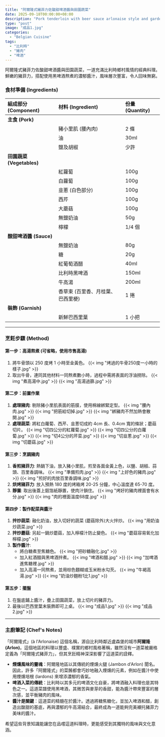 ```yaml
---
title: "阿爾隆式豬菲力佐酸甜啤酒醬與田園蔬菜"
date: 2025-09-18T00:00:00+08:00
description: "Pork tenderloin with beer sauce arlonaise style and garden vegetables"
type: "post"
image: "成品1.jpg"
categories:
  - "Belgian Cuisine"
tags:
  - "比利時"
  - "豬肉"
  - "啤酒"
---
```


阿爾隆式豬菲力佐酸甜啤酒醬與田園蔬菜，一道充滿比利時鄉村風情的經典料理。鮮嫩的豬菲力，搭配使用黑啤酒熬煮的濃郁醬汁，風味層次豐富，令人回味無窮。

### 食材準備 (Ingredients)

| 組成部分 (Component) | 材料 (Ingredient) | 份量 (Quantity) |
| :--- | :--- | :--- |
| **主食 (Pork)** | | |
| | 豬小里肌 (腰內肉) | 2 條 |
| | 油 | 30ml |
| | 鹽及胡椒 | 少許 |
| **田園蔬菜 (Vegetables)** | | |
| | 紅蘿蔔 | 100g |
| | 白蘿蔔 | 100g |
| | 韭蔥 (白色部分) | 100g |
| | 西芹 | 100g |
| | 大蘑菇 | 100g |
| | 無鹽奶油 | 50g |
| | 檸檬 | 1/4 個 |
| **酸甜啤酒醬 (Sauce)** | | |
| | 無鹽奶油 | 80g |
| | 糖 | 20g |
| | 紅葡萄酒醋 | 40ml |
| | 比利時黑啤酒 | 150ml |
| | 牛高湯 | 200ml |
| | 香草束 (百里香、月桂葉、巴西里梗) | 1 捲 |
| **裝飾 (Garnish)** | | |
| | 新鮮巴西里葉 | 1 小把 |

---

### 烹飪步驟 (Method)

#### 第一步：高湯熬煮 (可省略，使用市售高湯)
1.  將牛骨頭以 250 度烤 1 小時至金黃色。
    {{< img "烤過的牛骨250度一小時的樣子.jpg" >}}
2.  取出牛骨，連同其他材料一同熬煮數小時，過程中需將表面的浮油撈除。
    {{< img "煮高湯中.jpg" >}}
    {{< img "高湯過篩.jpg" >}}

#### 第二步：前置作業
1.  **處理豬肉**: 剔除豬小里肌表面的筋膜，使用棉線綁緊定型。
    {{< img "腰內肉.jpg" >}}
    {{< img "把筋給切掉.jpg" >}}
    {{< img "綁豬肉不然加熱會散開.jpg" >}}
2.  **處理蔬菜**: 將紅白蘿蔔、西芹、韭蔥切成約 4cm 長、0.4cm 寬的條狀；蘑菇切片。
    {{< img "切四公分的紅蘿蔔.jpg" >}}
    {{< img "切四公分的白蘿蔔.jpg" >}}
    {{< img "切4公分的芹菜.jpg" >}}
    {{< img "切韭蔥.jpg" >}}
    {{< img "切蘑菇.jpg" >}}

#### 第三步：烹調豬肉
1.  **香煎豬菲力**: 熱鍋下油，放入豬小里肌，煎至各面金黃上色，以鹽、胡椒、蒜頭、百里香調味。
    {{< img "準備煎肉.jpg" >}}
    {{< img "上好色的豬肉.jpg" >}}
    {{< img "煎好的肉放百里香調味.jpg" >}}
2.  **烘烤豬菲力**: 放入預熱 180 度的烤箱烤 20-25 分鐘，中心溫度達 65-70 度。
3.  **靜置**: 取出後蓋上鋁箔紙靜置，使肉汁鎖住。
    {{< img "烤好的豬肉裡面會有水分.jpg" >}}
    {{< img "肉的裡面溫度68度.jpg" >}}

#### 第四步：製作配菜與醬汁
1.  **拌炒蔬菜**: 融化奶油，放入切好的蔬菜 (蘑菇除外)大火拌炒。
    {{< img "用奶油炒蔬菜.jpg" >}}
2.  **拌炒蘑菇**: 另起一鍋炒蘑菇，加入檸檬汁防止變色。
    {{< img "蘑菇容易氧化加檸檬.jpg" >}}
3.  **製作醬汁**:
    *   將白糖煮至焦糖色。
      {{< img "把砂糖融化.jpg" >}}
    *   加入紅酒醋與黑啤酒拌煮。
      {{< img "啤酒和醋.jpg" >}}
      {{< img "加啤酒進焦糖裡.jpg" >}}
    *   加入高湯一同熬煮，並用棕色麵糊或玉米粉水勾芡。
      {{< img "牛褐高湯.jpg" >}}
      {{< img "奶油炒麵粉1比1.jpg" >}}

#### 第五步：擺盤
1.  在盤底鋪上醬汁，疊上田園蔬菜，放上切片的豬菲力。
2.  最後以巴西里葉末裝飾即可上桌。
    {{< img "成品1.jpg" >}}
    {{< img "成品2.jpg" >}}

---

### 主廚筆記 (Chef's Notes)

「阿爾隆式」(à l'Arlonaise) 這個名稱，源自比利時鄰近盧森堡的城市**阿爾隆 (Arlon)**。這個地區的料理以豐盛、樸實的鄉村風格著稱，雖然沒有一道菜被嚴格定義為「阿爾隆式豬菲力」，但其烹飪精神深深影響了這道菜的詮釋。

*   **煙燻風味的靈魂**：阿爾隆地區以其傳統的煙燻火腿 (Jambon d'Arlon) 聞名。因此，許多「阿爾隆式」的菜餚都會巧妙地融入煙燻的元素，例如在醬汁中使用煙燻培根 (lardons) 來增添濃郁的香氣。
*   **啤酒入菜的傳統**：比利時以其多元的啤酒文化自豪，將啤酒融入料理也是其特色之一。這道菜譜使用黑啤酒，其微苦與麥芽的香甜，能為醬汁帶來豐富的層次感，並平衡豬肉的風味。
*   **醬汁是關鍵**：這道菜的精髓在於醬汁。透過將糖焦糖化，並加入啤酒和醋，創造出酸甜的基底，再與濃郁的牛高湯結合，最終成為一道能夠完美襯托豬菲力美味的醬汁。

希望這些背景知識能讓您在品嚐這道料理時，更能感受到其獨特的風味與文化意涵。